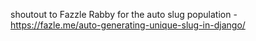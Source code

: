 shoutout to Fazzle Rabby for the auto slug population - https://fazle.me/auto-generating-unique-slug-in-django/
